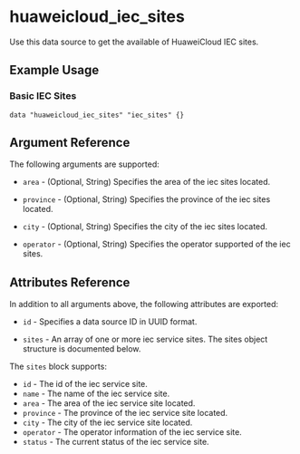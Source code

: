 # huaweicloud\_iec\_sites

Use this data source to get the available of HuaweiCloud IEC sites.

## Example Usage

### Basic IEC Sites

```hcl
data "huaweicloud_iec_sites" "iec_sites" {}
```

## Argument Reference

The following arguments are supported:
 
* `area` - (Optional, String) Specifies the area of the iec sites located.

* `province` - (Optional, String) Specifies the province of the iec sites 
    located.

* `city` - (Optional, String) Specifies the city of the iec sites located. 

* `operator` - (Optional, String) Specifies the operator supported of the iec 
    sites.

## Attributes Reference

In addition to all arguments above, the following attributes are exported:

* `id` - Specifies a data source ID in UUID format.

* `sites` - An array of one or more iec service sites.
    The sites object structure is documented below.

The `sites` block supports:

* `id` - The id of the iec service site.
* `name` - The name of the iec service site.
* `area` - The area of the iec service site located.
* `province` - The province of the iec service site located.
* `city` - The city of the iec service site located.
* `operator` - The operator information of the iec service site.
* `status` - The current status of the iec service site.
